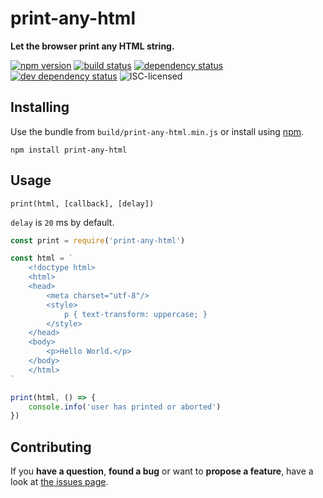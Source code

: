# print-any-html

**Let the browser print any HTML string.**

[![npm version](https://img.shields.io/npm/v/print-any-html.svg)](https://www.npmjs.com/package/print-any-html)
[![build status](https://img.shields.io/travis/derhuerst/print-any-html.svg)](https://travis-ci.org/derhuerst/print-any-html)
[![dependency status](https://img.shields.io/david/derhuerst/print-any-html.svg)](https://david-dm.org/derhuerst/print-any-html)
[![dev dependency status](https://img.shields.io/david/dev/derhuerst/print-any-html.svg)](https://david-dm.org/derhuerst/print-any-html#info=devDependencies)
![ISC-licensed](https://img.shields.io/github/license/derhuerst/print-any-html.svg)


## Installing

Use the bundle from `build/print-any-html.min.js` or install using [npm](https://www.npmjs.com).

```shell
npm install print-any-html
```


## Usage

```
print(html, [callback], [delay])
```

`delay` is `20` ms by default.

```js
const print = require('print-any-html')

const html = `
	<!doctype html>
	<html>
	<head>
		<meta charset="utf-8"/>
		<style>
			p { text-transform: uppercase; }
		</style>
	</head>
	<body>
		<p>Hello World.</p>
	</body>
	</html>
`

print(html, () => {
	console.info('user has printed or aborted')
})
```


## Contributing

If you **have a question**, **found a bug** or want to **propose a feature**, have a look at [the issues page](https://github.com/derhuerst/print-any-html/issues).
